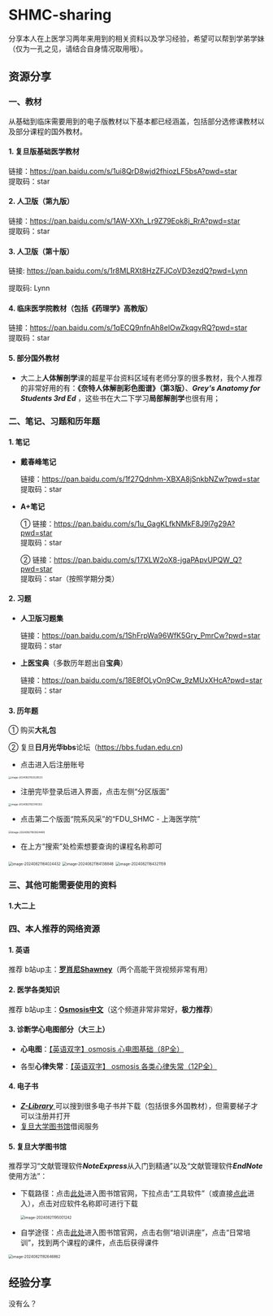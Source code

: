 # SHMC-sharing
分享本人在上医学习两年来用到的相关资料以及学习经验，希望可以帮到学弟学妹（仅为一孔之见，请结合自身情况取用哦）。

## 资源分享

### 一、教材

从基础到临床需要用到的电子版教材以下基本都已经涵盖，包括部分选修课教材以及部分课程的国外教材。

#### 1. 复旦版基础医学教材

链接：https://pan.baidu.com/s/1ui8QrD8wjd2fhiozLF5bsA?pwd=star <br>
提取码：star

#### 2. 人卫版（第九版）

链接：https://pan.baidu.com/s/1AW-XXh_Lr9Z79Eok8j_RrA?pwd=star <br>
提取码：star

#### 3. 人卫版（第十版）

链接: https://pan.baidu.com/s/1r8MLRXt8HzZFJCoVD3ezdQ?pwd=Lynn <br>

提取码: Lynn 

#### 4. 临床医学院教材（包括《药理学》高教版）

链接：https://pan.baidu.com/s/1qECQ9nfnAh8elOwZkqgvRQ?pwd=star <br>
提取码：star

#### 5.  部分国外教材

- 大二上**人体解剖学**课的超星平台资料区域有老师分享的很多教材，我个人推荐的非常好用的有：**《奈特人体解剖彩色图谱》（第3版）**、***Grey's Anatomy for Students 3rd Ed*** ，这些书在大二下学习**局部解剖学**也很有用；



### 二、笔记、习题和历年题

#### 1. 笔记

- **戴春峰笔记**

  链接：https://pan.baidu.com/s/1f27Qdnhm-XBXA8jSnkbNZw?pwd=star <br>
  提取码：star

- **A+笔记**

  ① 链接：https://pan.baidu.com/s/1u_GagKLfkNMkF8J9l7g29A?pwd=star <br>
       提取码：star

  ② 链接：https://pan.baidu.com/s/17XLW2oX8-jgaPApvUPQW_Q?pwd=star <br>
       提取码：star（按照学期分类）

#### 2. 习题

- **人卫版习题集**

  链接：https://pan.baidu.com/s/1ShFrpWa96WfK5Gry_PmrCw?pwd=star <br>
  提取码：star

- **上医宝典**（多数历年题出自**宝典**）

  链接：https://pan.baidu.com/s/18E8fOLyOn9Cw_9zMUxXHcA?pwd=star <br>
  提取码：star

#### 3. 历年题 

① 购买**大礼包**

② 复旦**日月光华bbs**论坛（https://bbs.fudan.edu.cn)

- 点击进入后注册账号

<img src="./image-20240821163529533.png" alt="image-20240821163529533" style="zoom:33%;" />

- 注册完毕登录后进入界面，点击左侧“分区版面”

<img src="./image-20240821163745352.png" alt="image-20240821163745352" style="zoom:33%;" />

- 点击第二个版面“院系风采”的“FDU_SHMC - 上海医学院”

<img src="./image-20240821163924469.png" alt="image-20240821163924469" style="zoom: 35%;" />

- 在上方“搜索”处检索想要查询的课程名称即可

<img src="./image-20240821164024432.png" alt="image-20240821164024432" style="zoom: 50%;" />

<img src="./image-20240821164138846.png" alt="image-20240821164138846" style="zoom: 50%;" />

<img src="./image-20240821164321159.png" alt="image-20240821164321159" style="zoom:50%;" />

### 三、其他可能需要使用的资料

#### 1.大二上



### 四、本人推荐的网络资源

#### 1. 英语 

推荐 b站up主：[**罗肖尼Shawney**](https://b23.tv/qrj970A)（两个高能干货视频非常有用）

#### 2. 医学各类知识

推荐 b站up主：[**Osmosis中文**](https://b23.tv/sfZtcgZ)（这个频道非常非常好，**极力推荐**）

#### 3. 诊断学心电图部分（大三上）

- **心电图**：[【英语双字】osmosis 心电图基础（8P全）]( https://www.bilibili.com/video/BV1CJ41177KK/?share_source=copy_web&vd_source=17af859644cf417eeb518411afecb084)

- 各型**心律失常**：[【英语双字】 osmosis 各类心律失常（12P全）]( https://www.bilibili.com/video/BV1S7411V7pb/?share_source=copy_web&vd_source=17af859644cf417eeb518411afecb084)

#### 4. 电子书

- [***Z-Library*** ](https://zh.z-library.rs/)可以搜到很多电子书并下载（包括很多外国教材），但需要梯子才可以注册并打开
- [复旦大学图书馆](https://library.fudan.edu.cn/)借阅服务

#### 5. 复旦大学图书馆

推荐学习“文献管理软件***NoteExpress***从入门到精通”以及“文献管理软件***EndNote***使用方法”：

- 下载路径：点击[此处](https://library.fudan.edu.cn/)进入图书馆官网，下拉点击“工具软件”（或直接[点此](https://library.fudan.edu.cn/e8/af/c42801a518319/page.htm)进入），点击对应软件名称即可进行下载

  <img src="./image-20240821195001242.png" alt="image-20240821195001242" style="zoom:50%;" />

- 自学途径：点击[此处](https://library.fudan.edu.cn/)进入图书馆官网，点击右侧“培训讲座”，点击“日常培训”，找到两个课程的课件，点击后获得课件

<img src="./image-20240821192646862.png" alt="image-20240821192646862" style="zoom:50%;" />

## 经验分享

没有么？


